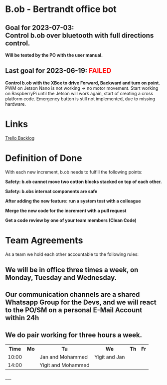 <h1>B.ob - Bertrandt office bot</h1>
<h2>Goal for 2023-07-03:<br>
<strong>Control b.ob over bluetooth with full directions control.</strong></h2>
<strong>Will be tested by the PO with the user manual.</strong>

<h2>Last goal for 2023-06-19: <span style="color:red">FAILED</span><br></h2>
<strong>Control b.ob with the XBox to drive Forward, Backward and turn on point.</strong>
PWM on Jetson Nano is not working -> no motor movement. Start working on RaspberryPi until the Jetson will work again, start of creating a cross platform code.
Emergency button is still not implemented, due to missing hardware.

<h1>Links</h1>
<a href="https://trello.com/invite/b/9bnDGKDw/ATTIb2f8bac1cc84f8cdd39532f89ddc5d4d0D2FEDB1/bob-project">Trello Backlog</a>

<h1>Definition of Done</h1>
With each new increment, b.ob needs to fulfill the following points:</p>
<strong>Safety: b.ob cannot move two cotton blocks stacked on top of each other.</strong></p>
<strong>Safety: b.obs internat components are safe</strong></p>
<strong>After adding the new feature: run a system test with a colleague</strong></p>
<strong>Merge the new code for the increment with a pull request</strong></p>
<strong>Get a code review by one of your team members (Clean Code)</strong></p>

<h1>Team Agreements</h1>
As a team we hold each other accountable to the following rules:<p>
  <h2>We will be in office three times a week, on Monday, Tuesday and Wednesday.</h2>
  <h2>Our communication channels are a shared Whatsapp Group for the Devs, and we will react to the PO/SM on a personal E-Mail Account within 24h</h2>
  <h2>We do pair working for three hours a week.</h2>
  <table>
  <tr>
  <th>Time</th>
  <th>Mo</th>
  <th>Tu</th>
  <th>We</th>
  <th>Th</th>
  <th>Fr</th>
  </tr>
  <tr>
    <td>10:00</td>
    <td></td>
    <td>Jan and Mohammed</td>
    <td>Yigit and Jan</td>
    <td></td>
    <td></td>
  </tr>
    <tr>
    <td>14:00</td>
    <td></td>
    <td>Yigit and Mohammed</td>
    <td></td>
    <td></td>
    <td></td>
  </tr>
    </table>
___


